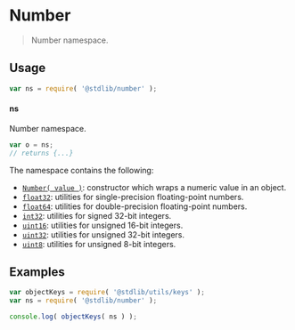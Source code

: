 <!--

@license Apache-2.0

Copyright (c) 2021 The Stdlib Authors.

Licensed under the Apache License, Version 2.0 (the "License");
you may not use this file except in compliance with the License.
You may obtain a copy of the License at

   http://www.apache.org/licenses/LICENSE-2.0

Unless required by applicable law or agreed to in writing, software
distributed under the License is distributed on an "AS IS" BASIS,
WITHOUT WARRANTIES OR CONDITIONS OF ANY KIND, either express or implied.
See the License for the specific language governing permissions and
limitations under the License.

-->

# Number

> Number namespace.

<section class="usage">

## Usage

```javascript
var ns = require( '@stdlib/number' );
```

#### ns

Number namespace.

```javascript
var o = ns;
// returns {...}
```

The namespace contains the following:

<!-- <toc pattern="*"> -->

<div class="namespace-toc">

-   <span class="signature">[`Number( value )`][@stdlib/number/ctor]</span><span class="delimiter">: </span><span class="description">constructor which wraps a numeric value in an object.</span>
-   <span class="signature">[`float32`][@stdlib/number/float32]</span><span class="delimiter">: </span><span class="description">utilities for single-precision floating-point numbers.</span>
-   <span class="signature">[`float64`][@stdlib/number/float64]</span><span class="delimiter">: </span><span class="description">utilities for double-precision floating-point numbers.</span>
-   <span class="signature">[`int32`][@stdlib/number/int32]</span><span class="delimiter">: </span><span class="description">utilities for signed 32-bit integers.</span>
-   <span class="signature">[`uint16`][@stdlib/number/uint16]</span><span class="delimiter">: </span><span class="description">utilities for unsigned 16-bit integers.</span>
-   <span class="signature">[`uint32`][@stdlib/number/uint32]</span><span class="delimiter">: </span><span class="description">utilities for unsigned 32-bit integers.</span>
-   <span class="signature">[`uint8`][@stdlib/number/uint8]</span><span class="delimiter">: </span><span class="description">utilities for unsigned 8-bit integers.</span>

</div>

<!-- </toc> -->

</section>

<!-- /.usage -->

<section class="examples">

## Examples

<!-- TODO: better examples -->

<!-- eslint no-undef: "error" -->

```javascript
var objectKeys = require( '@stdlib/utils/keys' );
var ns = require( '@stdlib/number' );

console.log( objectKeys( ns ) );
```

</section>

<!-- /.examples -->

<section class="links">

<!-- <toc-links> -->

[@stdlib/number/ctor]: https://github.com/stdlib-js/stdlib/tree/develop/lib/node_modules/%40stdlib/number/ctor

[@stdlib/number/float32]: https://github.com/stdlib-js/stdlib/tree/develop/lib/node_modules/%40stdlib/number/float32

[@stdlib/number/float64]: https://github.com/stdlib-js/stdlib/tree/develop/lib/node_modules/%40stdlib/number/float64

[@stdlib/number/int32]: https://github.com/stdlib-js/stdlib/tree/develop/lib/node_modules/%40stdlib/number/int32

[@stdlib/number/uint16]: https://github.com/stdlib-js/stdlib/tree/develop/lib/node_modules/%40stdlib/number/uint16

[@stdlib/number/uint32]: https://github.com/stdlib-js/stdlib/tree/develop/lib/node_modules/%40stdlib/number/uint32

[@stdlib/number/uint8]: https://github.com/stdlib-js/stdlib/tree/develop/lib/node_modules/%40stdlib/number/uint8

<!-- </toc-links> -->

</section>

<!-- /.links -->
